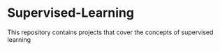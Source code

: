 # Supervised-Learning

This repository contains projects that cover the concepts of supervised learning
